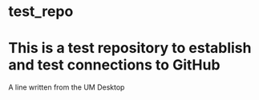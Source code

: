 # test_repo

# This is a test repository to establish and test connections to GitHub
A line written from the UM Desktop
